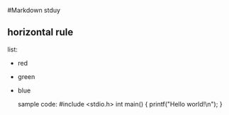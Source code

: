 #Markdown stduy

horizontal rule
---

list:
* red
* green
* blue

    sample code:
    #include <stdio.h>
    int main()
    {
        printf("Hello world!\n");
    }
